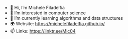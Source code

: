 - 👋 Hi, I’m Michele Filadelfia
- 👀 I’m interested in computer science
- 🌱 I’m currently learning algorithms and data structures
- 🌍 Website: https://michelefiladelfia.github.io/
- 📫 Links: https://linktr.ee/Mic04

<!-- - 💞️ I’m looking to collaborate on ... -->
